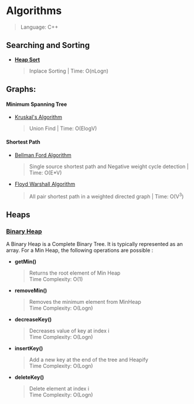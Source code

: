# Algorithms
  >Language: C++
  
## Searching and Sorting 
* **[Heap Sort](https://github.com/KhushiPrerak/Algorithms/blob/master/Heap%20Sort.cpp)**
  > Inplace Sorting | 
  > Time: O(nLogn) 

## Graphs: 
#### Minimum Spanning Tree
* [Kruskal's Algorithm](https://github.com/KhushiPrerak/Algorithms/blob/master/Kruskal's%20Algorithm.cpp)
  > Union Find |
  > Time: O(ElogV)
#### Shortest Path
* [Bellman Ford Algorithm](https://github.com/KhushiPrerak/Algorithms/blob/master/Bellman%20Ford.cpp)
  > Single source shortest path and Negative weight cycle detection |
  > Time: O(E*V) 
* [Floyd Warshall Algorithm](https://github.com/KhushiPrerak/Algorithms/blob/master/Floyd%20Warshall.cpp)
  > All pair shortest path in a weighted directed graph |
  > Time: O(V<sup>3</sup>)
  
 ## Heaps 
 ### [Binary Heap](https://github.com/KhushiPrerak/Algorithms/blob/master/Min%20Heap.cpp)
 A Binary Heap is a Complete Binary Tree. It is typically represented as an array.
 For a Min Heap, the following operations are possible : 
   * **getMin()**
     > Returns the root element of Min Heap <br />
     > Time Complexity: O(1)
    
   * **removeMin()**
     > Removes the minimum element from MinHeap <br />
     > Time Complexity: O(Logn) 
   * **decreaseKey()**
     > Decreases value of key at index i <br />
     > Time Complexity: O(Logn)
   * **insertKey()**
     > Add a new key at the end of the tree and Heapify <br />
     > Time Complexity: O(Logn)
   * **deleteKey()**
     > Delete element at index i <br />
     > Time Complexity: O(Logn)
  
